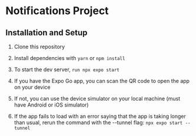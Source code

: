 # Notifications Project

## Installation and Setup

1. Clone this repository

2. Install dependencies with `yarn` or `npm install`

3. To start the dev server, `run npx expo start`

4. If you have the Expo Go app, you can scan the QR code to open the app on your device

5. If not, you can use the device simulator on your local machine (must have Android or iOS simulator)

6. If the app fails to load with an error saying that the app is taking longer than usual, rerun the command with the --tunnel flag: `npx expo start --tunnel`